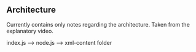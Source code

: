## Architecture

Currently contains only notes regarding the architecture.
Taken from the explanatory video.

index.js --> node.js --> xml-content folder